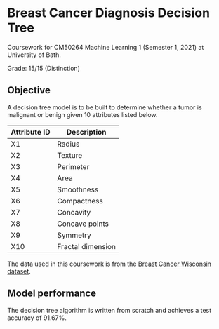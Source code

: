 # Breast Cancer Diagnosis Decision Tree

Coursework for CM50264 Machine Learning 1 (Semester 1, 2021) at University of Bath.

Grade: 15/15 (Distinction)

## Objective

A decision tree model is to be built to determine whether a tumor is malignant or benign given 10 attributes listed below. 

|Attribute ID|Description|
|--|--|
|X1|Radius|
|X2|Texture|
|X3|Perimeter|
|X4|Area|
|X5|Smoothness|
|X6|Compactness|
|X7|Concavity|
|X8|Concave points|
|X9|Symmetry|
|X10|Fractal dimension|

The data used in this coursework is from the [Breast Cancer Wisconsin dataset](https://archive.ics.uci.edu/ml/datasets/breast+cancer+wisconsin+%28original%29).

## Model performance

The decision tree algorithm is written from scratch and achieves a test accuracy of 91.67%.
